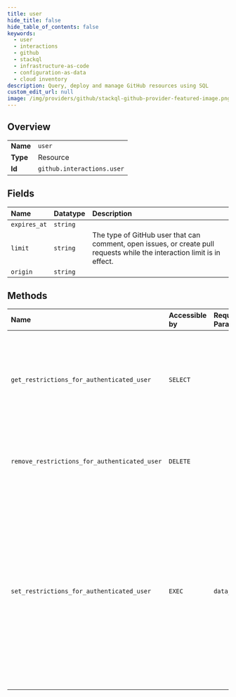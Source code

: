 ```yaml
---
title: user
hide_title: false
hide_table_of_contents: false
keywords:
  - user
  - interactions
  - github    
  - stackql
  - infrastructure-as-code
  - configuration-as-data
  - cloud inventory
description: Query, deploy and manage GitHub resources using SQL
custom_edit_url: null
image: /img/providers/github/stackql-github-provider-featured-image.png
---
```

  
    

## Overview
<table><tbody>
<tr><td><b>Name</b></td><td><code>user</code></td></tr>
<tr><td><b>Type</b></td><td>Resource</td></tr>
<tr><td><b>Id</b></td><td><code>github.interactions.user</code></td></tr>
</tbody></table>

## Fields
| Name | Datatype | Description |
|:-----|:---------|:------------|
| `expires_at` | `string` |  |
| `limit` | `string` | The type of GitHub user that can comment, open issues, or create pull requests while the interaction limit is in effect. |
| `origin` | `string` |  |
## Methods
| Name | Accessible by | Required Params | Description |
|:-----|:--------------|:----------------|:------------|
| `get_restrictions_for_authenticated_user` | `SELECT` |  | Shows which type of GitHub user can interact with your public repositories and when the restriction expires. |
| `remove_restrictions_for_authenticated_user` | `DELETE` |  | Removes any interaction restrictions from your public repositories. |
| `set_restrictions_for_authenticated_user` | `EXEC` | `data__limit` | Temporarily restricts which type of GitHub user can interact with your public repositories. Setting the interaction limit at the user level will overwrite any interaction limits that are set for individual repositories owned by the user. |
